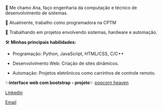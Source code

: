 👋 Me chamo Ana, faço engenharia da computação e técnico de desenvolvimento de sistemas.

👀 Atualmente, trabalho como programadora na CPTM 

🔧 Trabalhando em projetos envolvendo sistemas, hardware e automação.

  
🛠️ **Minhas principais habilidades:**

- Programação: Python, JavaScript, HTML/CSS, C/C++

- Desenvolvimento Web: Criação de sites dinâmicos.

- Automação: Projetos eletrônicos como carrinhos de controle remoto.

✨**interface web com bootstrap - projeto**✨
[popcorn heaven](anasant3s.github.io/site-teste1/)


[Linkedin](https://www.linkedin.com/in/anacsdp777/)

[Email](annasantos4530@gmail.com)





<!---
anasant3s/anasant3s is a ✨ special ✨ repository because its `README.md` (this file) appears on your GitHub profile.
You can click the Preview link to take a look at your changes.
--->
